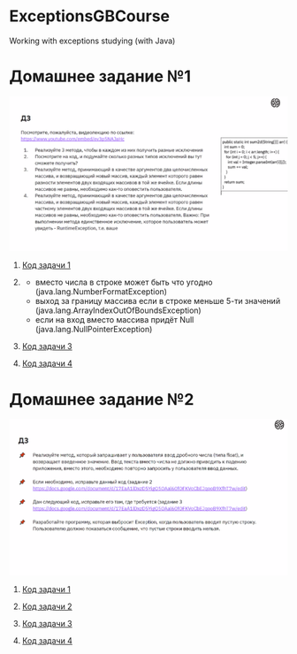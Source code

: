 # ExceptionsGBCourse
Working with exceptions studying (with Java)

# Домашнее задание №1
![Картинка задания](./HomeWork%201/%D0%97%D0%B0%D0%B4%D0%B0%D0%BD%D0%B8%D0%B5.png)



1.  [Код задачи 1](https://github.com/AlexanderSibirko/ExceptionsGBCourse/blob/main/HomeWork%201/Homework11.java)

2.  * вместо числа в строке может быть что угодно (java.lang.NumberFormatException)
    * выход за границу массива если в строке меньше 5-ти значений (java.lang.ArrayIndexOutOfBoundsException)
    * если на вход вместо массива придёт Null (java.lang.NullPointerException)
    
3.  [Код задачи 3](https://github.com/AlexanderSibirko/ExceptionsGBCourse/blob/main/HomeWork%201/Homework13.java)

4.  [Код задачи 4](https://github.com/AlexanderSibirko/ExceptionsGBCourse/blob/main/HomeWork%201/Homework14.java)



# Домашнее задание №2
![Домашнее задание2](./HomeWork%202/%D0%94%D0%97%202.png)

1. [Код задачи 1](https://github.com/AlexanderSibirko/ExceptionsGBCourse/blob/main/HomeWork%202/Homework21.java)

2. [Код задачи 2](https://github.com/AlexanderSibirko/ExceptionsGBCourse/blob/main/HomeWork%202/Homework22.java)

3. [Код задачи 3](https://github.com/AlexanderSibirko/ExceptionsGBCourse/blob/main/HomeWork%202/Homework23.java)

4. [Код задачи 4](https://github.com/AlexanderSibirko/ExceptionsGBCourse/blob/main/HomeWork%202/Homework24.java)